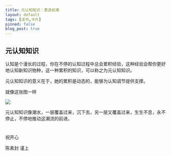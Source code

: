 ```yaml
---
title: 元认知知识：更迭如潮
layout: default
tags: [读书,卡片]
pinned: false
blog_post: true
---
```



## 元认知知识

认知是个漫长的过程，你在不停的认知过程中总会累积经验，这种经验会帮你更好地认知新知识物种，这一种累积的知识，可以称之为元认知知识。

元认知知识的意义在于，她的累积是动态的，能够为认知调节提供支撑。

就像这张图一样

![](https://upload.wikimedia.org/wikipedia/commons/3/34/Impossible_staircase.svg)

元认知知识像潮水，一层覆盖过来，沉下去，另一层又覆盖过来，生生不息，永不停止，不停地推动这潮流的前进。


#
祝开心

陈素封 谨上


